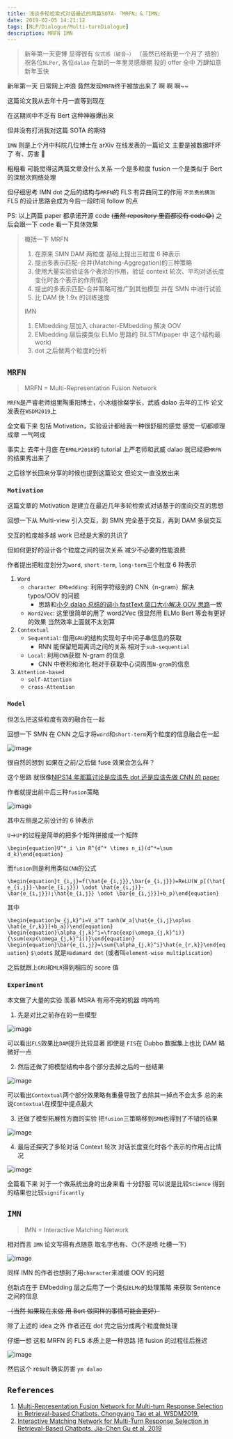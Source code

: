 ```yaml
---
title: 浅谈多轮检索式对话最近的两篇SOTA-『MRFN』&『IMN』
date: 2019-02-05 14:21:12
tags: [NLP/Dialogue/Multi-turnDialogue]
description: MRFN IMN
---
```


> 新年第一天更博 显得很有 `仪式感（破音~）` （虽然已经断更一个月了 捂脸）
> 祝各位`NLPer`, 各位`dalao` 在新的一年里灵感爆棚 投的 offer 全中 万肆如意 新年玉快

新年第一天 日常网上冲浪 竟然发现`MRFN`终于被放出来了 啊 啊 啊~~

这篇论文我从去年十月一直等到现在

在这期间中不乏有 Bert 这种神器爆出来

但并没有打消我对这篇 SOTA 的期待

`IMN` 则是上个月中科院几位博士在 arXiv 在线发表的一篇论文 主要是被数据吓坏了 有、厉害 🙇

粗粗看 可能觉得这两篇文章没什么关系 一个是多粒度 fusion 一个是类似于 Bert 的深层次网络处理

但仔细思考 IMN dot 之后的结构与`MRFN`的 FLS 有异曲同工的作用 `不负责的猜测` FLS 的设计思路会成为今后一段时间 follow 的点

PS: 以上两篇 paper 都承诺开源 code ~~(虽然 repository 里面都没有 code😂)~~ 之后会跟一下 code 看一下具体效果

> 概括一下 MRFN
>
> 1. 在原来 SMN DAM 两粒度 基础上提出三粒度 6 种表示
> 2. 提出多表示匹配-合并(Matching-Aggregation)的三种策略
> 3. 使用大量实验验证各个表示的作用，验证 context 轮次、平均对话长度变化时各个表示的作用情况
> 4. 提出的多表示匹配-合并策略可推广到其他模型 并在 SMN 中进行试验
> 5. 比 DAM 快 1.9x 的训练速度
>
> IMN
>
> 1. EMbedding 层加入 character-EMbedding 解决 OOV
> 2. EMbedding 层后接类似 ELMo 思路的 BiLSTM(paper 中 这个结构最 work)
> 3. dot 之后做两个粒度的分析

## `MRFN`

> MRFN = Multi-Representation Fusion Network

`MRFN`是严睿老师组里陶重阳博士，小冰组徐粲学长，武威 dalao 去年的工作 论文发表在`WSDM2019`上

全文看下来 包括 Motivation，实验设计都给我一种很舒服的感觉 感觉一切都顺理成章 一气呵成

事实上 去年十月底 在`EMNLP2018`的 tutorial 上严老师和武威 dalao 就已经把`MRFN`的结果秀出来了

之后徐学长回来分享的时候也提到这篇论文 但论文一直没放出来

### `Motivation`

这篇文章的 Motivation 是建立在最近几年多轮检索式对话基于的面向交互的思想

回想一下从 Multi-view 引入交互，到 SMN 完全基于交互，再到 DAM 多层交互

交互的粒度越多越 work 已经是大家的共识了

但如何更好的设计各个粒度之间的层次关系 减少不必要的性能浪费

作者提出把粒度划分为`word`, `short-term`, `long-term`三个粒度 6 种表示

1. `Word`
   - `character EMbedding`: 利用字符级别的 CNN（n-gram）解决 typos/OOV 的问题
     - 思路和[小夕 dalao 总结的调小 fastText 窗口大小解决 OOV 思路](https://www.zhihu.com/question/265357659/answer/578944550)一致
   - `Word2Vec`: 这里很简单的用了 word2Vec 很显然用 ELMo Bert 等会有更好的效果 当然效率上面就不太划算
2. `Contextual`
   - `Sequential`: 借用`GRU`的结构实现句子中间子串信息的获取
     - RNN 能保留短距离词之间的关系 相对于`sub-sequential`
   - `Local`: 利用`CNN`获取 N-gram 的信息
     - CNN 中卷积和池化 相对于获取中心词周围`N-gram`的信息
3. `Attention-based`
   - `self-Attention`
   - `cross-Attention`

### `Model`

但怎么把这些粒度有效的融合在一起

回想一下 SMN 在 CNN 之后才将`word`和`short-term`两个粒度的信息融合在一起

![image](https://cdn.nlark.com/yuque/0/2019/png/104214/1549370813808-3b407478-88cc-484e-a105-31e9bec4c618.png)

很自然的想到 如果在之前/之后做 fuse 效果会怎么样？

这个思路 就很像[NIPS14 年那篇讨论是应该先 dot 还是应该先做 CNN 的 paper](http://www.hangli-hl.com/uploads/3/1/6/8/3168008/hu-etal-nips2014.pdf)

作者就提出前中后三种`fusion`策略

![image](https://cdn.nlark.com/yuque/0/2019/png/104214/1549370840387-18e191f1-c844-466f-936c-ae66e231d488.png)

其中左侧是之前设计的 6 钟表示

`U`->`U*`的过程是简单的把多个矩阵拼接成一个矩阵

`\begin{equation}U^*_i \in R^{d^* \times n_i}(d^*=\sum d_k)\end{equation}`

而`fusion`则是利用类似`CNN`的公式

`\begin{equation}t_{i,j}=f(\hat{e_{i,j}},\bar{e_{i,j}})=ReLU(W_p[(\hat{e_{i,j}}-\bar{e_{i,j}}) \odot \hat{e_{i,j}}-\bar{e_{i,j}});\hat{e_{i,j}} \odot \bar{e_{i,j}}]+b_p)\end{equation}`

其中

`\begin{equation}w_{j,k}^i=V_a^T tanh(W_a[\hat{e_{i,j}\oplus \hat{e_{r,k}}]+b_a})\end{equation}`
`\begin{equation}\alpha_{j,k}^i=\frac{exp(\omega_{j,k}^i)}{\sum(exp(\omega_{j,k}^i))}\end{equation}`
`\begin{equation}\bar{e_{i,j}}=\sum{\alpha_{j,k}^i}\hat{e_{r,k}}\end{equation}`
`$\odot$` 就是`Hadamard dot` (或者叫`element-wise multiplication`)

之后就跟上`GRU`和`MLR`得到相应的 score 值

### `Experiment`

本文做了大量的实验 羡慕 MSRA 有用不完的机器 呜呜呜

1. 先是对比之前存在的一些模型

![image](https://cdn.nlark.com/yuque/0/2019/png/104214/1549375167463-6165224b-a84d-473e-8fe9-fa55147fac9a.png)

可以看出`FLS`效果比`DAM`提升比较显著 即使是 `FIS`在 Dubbo 数据集上也比 DAM 略微好一点

2. 然后还做了把模型结构中各个部分去掉之后的一些结果

![image](https://cdn.nlark.com/yuque/0/2019/png/104214/1549373911507-ed243c9b-3ec3-4774-8233-aa07ae943a50.png)

可以看出`Contextual`两个部分效果略有重叠导致了去除其一掉点不会太多 总的来说`Contextual`在模型中提点最大

3. 还做了模型拓展性方面的实验 把`fusion`三策略移到`SMN`也得到了不错的结果

![image](https://cdn.nlark.com/yuque/0/2019/png/104214/1549375170102-58cb3433-3ac6-41a9-96ab-2138301bee44.png)

4. 最后还探究了多轮对话 Context 轮次 对话长度变化时各个表示的作用占比情况

![image](https://cdn.nlark.com/yuque/0/2019/png/104214/1549375166993-e660570b-56e8-4f44-83cc-114e1dac986b.png)

全篇看下来 对于一个做系统出身的出身来看 十分舒服 可以说是比较`Science` 得到的结果也比较`significantly`

## `IMN`

> IMN = Interactive Matching Network

相对而言 `IMN` 论文写得有点随意 取名字也有、😶(不是喷 吐槽一下)

![image](https://cdn.nlark.com/yuque/0/2019/png/104214/1549375125045-08bf3e93-7918-45bd-bc71-625352895e1b.png)

同样 IMN 的作者也想到了用`character`来减缓 OOV 的问题

创新点在于 EMbedding 层之后用了一个类似`ELMo`的处理策略 来获取 Sentence 之间的信息

~~（当然 如果现在来做 用 Bert 做同样的事情可能会更好）~~

除了上述的 idea 之外 作者还在 dot 完之后分成两个粒度做处理

仔细一想 这和 MRFN 的 FLS 本质上是一种思路 把 fusion 的过程往后推迟

![image](https://cdn.nlark.com/yuque/0/2019/png/104214/1549375169785-e0698714-ccfd-4a8f-a94f-29fb5f117e90.png)

然后这个 result 确实厉害 `ym dalao`

## `References`

1. [Multi-Representation Fusion Network for Multi-turn Response Selection in Retrieval-based Chatbots. Chongyang Tao et al. WSDM2019.](https://dl.acm.org/ft_gateway.cfm?id=3290985&ftid=2038017&dwn=1&CFID=48199586&CFTOKEN=fd4f6dfb8820cbf2-214D0EB6-AEAD-530A-88B454E3E573F7AF)
2. [Interactive Matching Network for Multi-Turn Response Selection in Retrieval-Based Chatbots. Jia-Chen Gu et al. 2019](https://arxiv.org/pdf/1901.01824)
